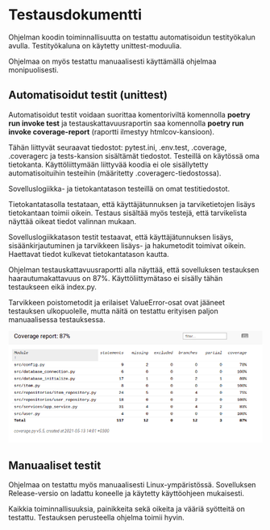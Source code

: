 # Testausdokumentti

Ohjelman koodin toiminnallisuutta on testattu automatisoidun testityökalun avulla.
Testityökaluna on käytetty unittest-moduulia.

Ohjelmaa on myös testattu manuaalisesti käyttämällä ohjelmaa monipuolisesti.

## Automatisoidut testit (unittest)

Automatisoidut testit voidaan suorittaa komentoriviltä komennolla **poetry run invoke test** ja 
testauskattavuusraportin saa komennolla **poetry run invoke coverage-report** (raportti ilmestyy htmlcov-kansioon).

Tähän liittyvät seuraavat tiedostot: pytest.ini, .env.test, .coverage, .coveragerc ja tests-kansion sisältämät tiedostot.
Testeillä on käytössä oma tietokanta. Käyttöliittymään liittyvää koodia ei ole sisällytetty automatisoituihin testeihin (määritetty .coveragerc-tiedostossa).

Sovelluslogiikka- ja tietokantatason testeillä on omat testitiedostot.

Tietokantatasolla testataan, että käyttäjätunnuksen ja tarviketietojen lisäys tietokantaan toimii oikein.
Testaus sisältää myös testejä, että tarvikelista näyttää oikeat tiedot valinnan mukaan.

Sovelluslogiikkatason testit testaavat, että käyttäjätunnuksen lisäys, sisäänkirjautuminen ja tarvikkeen lisäys- ja hakumetodit
toimivat oikein. Haettavat tiedot kulkevat tietokantatason kautta.

Ohjelman testauskattavuusraportti alla näyttää, että sovelluksen testauksen haarautumakattavuus on 87%.
Käyttöliittymätaso ei sisälly tähän testaukseen eikä index.py.

Tarvikkeen poistometodit ja erilaiset ValueError-osat ovat jääneet testauksen ulkopuolelle, mutta näitä
on testattu erityisen paljon manuaalisessa testauksessa.

![](./kuvat/Testien_coverage-report.png)

## Manuaaliset testit

Ohjelmaa on testattu myös manuaalisesti Linux-ympäristössä. Sovelluksen Release-versio on ladattu
koneelle ja käytetty käyttöohjeen mukaisesti.

Kaikkia toiminnallisuuksia, painikkeita sekä oikeita ja vääriä syötteitä on testattu. Testauksen
perusteella ohjelma toimii hyvin.
